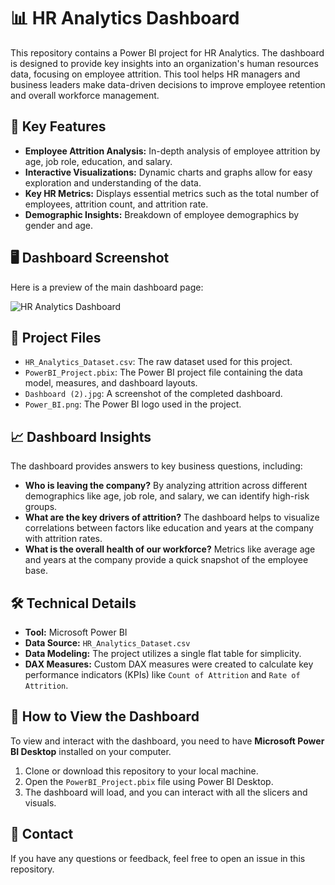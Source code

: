# 📊 HR Analytics Dashboard

This repository contains a Power BI project for HR Analytics. The dashboard is designed to provide key insights into an organization's human resources data, focusing on employee attrition. This tool helps HR managers and business leaders make data-driven decisions to improve employee retention and overall workforce management.

## 🚀 Key Features

* **Employee Attrition Analysis:** In-depth analysis of employee attrition by age, job role, education, and salary.
* **Interactive Visualizations:** Dynamic charts and graphs allow for easy exploration and understanding of the data.
* **Key HR Metrics:** Displays essential metrics such as the total number of employees, attrition count, and attrition rate.
* **Demographic Insights:** Breakdown of employee demographics by gender and age.

## 🖥️ Dashboard Screenshot

Here is a preview of the main dashboard page:

![HR Analytics Dashboard](Dashboard%20(2).jpg)

## 📂 Project Files

* `HR_Analytics_Dataset.csv`: The raw dataset used for this project.
* `PowerBI_Project.pbix`: The Power BI project file containing the data model, measures, and dashboard layouts.
* `Dashboard (2).jpg`: A screenshot of the completed dashboard.
* `Power_BI.png`: The Power BI logo used in the project.

## 📈 Dashboard Insights

The dashboard provides answers to key business questions, including:

* **Who is leaving the company?** By analyzing attrition across different demographics like age, job role, and salary, we can identify high-risk groups.
* **What are the key drivers of attrition?** The dashboard helps to visualize correlations between factors like education and years at the company with attrition rates.
* **What is the overall health of our workforce?** Metrics like average age and years at the company provide a quick snapshot of the employee base.

## 🛠️ Technical Details

* **Tool:** Microsoft Power BI
* **Data Source:** `HR_Analytics_Dataset.csv`
* **Data Modeling:** The project utilizes a single flat table for simplicity.
* **DAX Measures:** Custom DAX measures were created to calculate key performance indicators (KPIs) like `Count of Attrition` and `Rate of Attrition`.

## 📌 How to View the Dashboard

To view and interact with the dashboard, you need to have **Microsoft Power BI Desktop** installed on your computer.

1.  Clone or download this repository to your local machine.
2.  Open the `PowerBI_Project.pbix` file using Power BI Desktop.
3.  The dashboard will load, and you can interact with all the slicers and visuals.

## 🤝 Contact

If you have any questions or feedback, feel free to open an issue in this repository.
